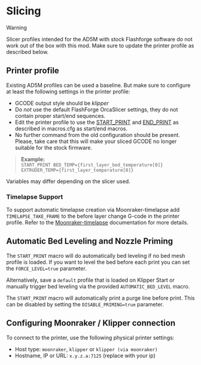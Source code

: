 # Slicing

> [!WARNING]
> Slicer profiles intended for the AD5M with stock Flashforge software do not work out of the box with this mod. Make sure to update the printer profile as described below.

## Printer profile

Existing AD5M profiles can be used a baseline. But make sure to configure at least the following settings in the printer profile:

* GCODE output style should be _klipper_
* Do _*not*_ use the default FlashForge OrcaSlicer settings, they do not contain proper start/end sequences. 
* Edit the printer profile to use the [START_PRINT](../printer_configs/macros.cfg#L16) and [END_PRINT](../printer_configs/macros.cfg#L50) as described in macros.cfg as start/end macros.
* No further command from the old configuration should be present. Please, take care that this will make your sliced GCODE no longer suitable for the stock firmware.

> **Example:**  
> `START_PRINT BED_TEMP={first_layer_bed_temperature[0]} EXTRUDER_TEMP={first_layer_temperature[0]}`

Variables may differ depending on the slicer used.

### Timelapse Support

To support automatic timelapse creation via Moonraker-timelapse add `TIMELAPSE_TAKE_FRAME` to the before layer change G-code in the printer profile. Refer to the [Moonraker-timelapse](https://github.com/mainsail-crew/moonraker-timelapse/blob/main/docs/configuration.md) documentation for more details.

## Automatic Bed Leveling and Nozzle Priming

The `START_PRINT` macro will do automatically bed leveling if no bed mesh profile is loaded. If you want to level the bed before each print you can set the `FORCE_LEVEL=true` parameter.

Alternatively, save a `default` profile that is loaded on Klipper Start or manually trigger bed leveling via the provided `AUTOMATIC_BED_LEVEL` macro.

The `START_PRINT` macro will automatically print a purge line before print. This can be disabled by setting the `DISABLE_PRIMING=true` parameter.

## Configuring Moonraker / Klipper connection

To connect to the printer, use the following physical printer settings:
* Host type: `moonraker`, `klipper` or `klipper (via moonraker)`
* Hostname, IP or URL: `x.y.z.a:7125` (replace with your ip)
